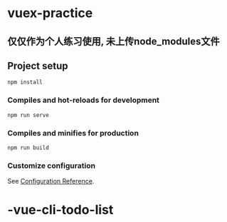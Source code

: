 # vuex-practice

## 仅仅作为个人练习使用, 未上传node_modules文件

## Project setup
```
npm install
```

### Compiles and hot-reloads for development
```
npm run serve
```

### Compiles and minifies for production
```
npm run build
```

### Customize configuration
See [Configuration Reference](https://cli.vuejs.org/config/).
# -vue-cli-todo-list
